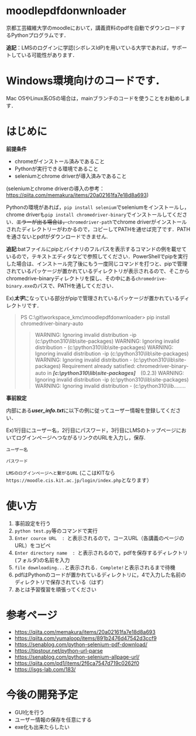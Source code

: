 # moodlepdfdonwnloader
京都工芸繊維大学のmoodleにおいて，講義資料のpdfを自動でダウンロードするPythonプログラムです．

**追記**：LMSのログインに学認(シボレスIdP)を用いている大学であれば，サポートしている可能性があります．

# Windows環境向けのコードです．
Mac OSやLinux系OSの場合は，mainブランチのコードを使うことをお勧めします．

# はじめに
**前提条件**
* chromeがインストール済みであること
* Pythonが実行できる環境であること
* seleniumとchrome driverが導入済みであること

(seleniumとchrome driverの導入の参考：https://qiita.com/memakura/items/20a02161fa7e18d8a693)

Pythonの環境があれば，`pip install selenium`でseleniumをインストールし，chrome driverも`pip install chromedriver-binary`でインストールしてください．~~エラーが出る場合は，~~`chromedriver-path`でchrome driverがインストールされたディレクトリーがわかるので，コピーしてPATHを通せば完了です．PATHを通さないとpdfがダウンロードできません. 

**追記**:batファイルにpipとバイナリのフルパスを表示するコマンドの例を載せているので，テキストエディタなどで参照してください．PowerShellでpipを実行した場合は、インストール完了後にもう一度同じコマンドを打つと、pipで管理されているパッケージが置かれているディレクトリが表示されるので、そこからchromedrive-binaryディレクトリを探し、その中にある`chromedrive-binary.exe`のパスで、PATHを通してください．

Ex)***太字***になっている部分がpipで管理されているパッケージが置かれているディレクトリです．

>PS C:\git\workspace_kmc\moodlepdfdonwnloader> pip install chromedriver-binary-auto
>>WARNING: Ignoring invalid distribution -ip (c:\python310\lib\site-packages)
WARNING: Ignoring invalid distribution - (c:\python310\lib\site-packages)
WARNING: Ignoring invalid distribution -ip (c:\python310\lib\site-packages)
WARNING: Ignoring invalid distribution - (c:\python310\lib\site-packages)
Requirement already satisfied: chromedriver-binary-auto in ***[c:\python310\lib\site-packages]***　(0.2.3)
WARNING: Ignoring invalid distribution -ip (c:\python310\lib\site-packages)
WARNING: Ignoring invalid distribution - (c:\python310\lib\........

**事前設定**

内部にある***user_info.txt***に以下の例に従ってユーザー情報を登録してください．

Ex)1行目にユーザー名，2行目にパスワード，3行目にLMSのトップページにおいてログインページへつながるリンクのURLを入力し，保存.

`ユーザー名`

`パスワード`

`LMSのログインページへと繋がるURL`
(ここはKITなら`https://moodle.cis.kit.ac.jp/login/index.php`となります）

# 使い方
1. 事前設定を行う
2. `python test.py`等のコマンドで実行
3. `Enter cource URL  : `と表示されるので，コースURL（各講義のページのURL）をコピペ
4. `Enter directory name  : `と表示されるので，pdfを保存するディレクトリ(フォルダ)の名前を入力
5. `file downloading...`と表示される．`Complete!`と表示されるまで待機
6. pdfはPythonのコードが置かれているディレクトリに，4で入力した名前のディレクトリで保存されている（はず）
7. あとは予習復習を頑張ってください

# 参考ページ
* https://qiita.com/memakura/items/20a02161fa7e18d8a693
* https://qiita.com/yumaloop/items/891b2476d47542d3ccf9
* https://senablog.com/python-selenium-pdf-download/
* https://tipstour.net/python-url-parse
* https://senablog.com/python-selenium-allpage-url/
* https://qiita.com/pd1/items/2f6ca7547d719c0262f0
* https://isgs-lab.com/183/

# 今後の開発予定
* GUI化を行う
* ユーザー情報の保存を任意にする
* exe化も出来たらしたい
